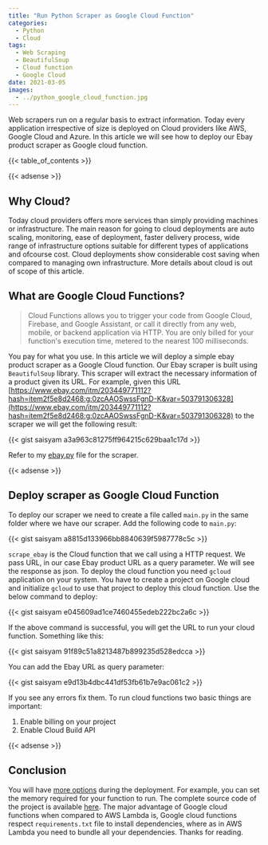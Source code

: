 ```yaml
---
title: "Run Python Scraper as Google Cloud Function"
categories:
  - Python
  - Cloud
tags:
  - Web Scraping
  - BeautifulSoup
  - Cloud function
  - Google Cloud
date: 2021-03-05
images:
  - ../python_google_cloud_function.jpg
---
```


Web scrapers run on a regular basis to extract information. Today every application irrespective of size is deployed on Cloud providers like AWS, Google Cloud and Azure. In this article we will see how to deploy our Ebay product scraper as Google cloud function.

{{< table_of_contents >}}

{{< adsense >}}

## Why Cloud?
Today cloud providers offers more services than simply providing machines or infrastructure. The main reason for going to cloud deployments are auto scaling, monitoring, ease of deployment, faster delivery process, wide range of infrastructure options suitable for different types of applications and ofcourse cost. Cloud deployments show considerable cost saving when compared to managing own infrastructure. More details about cloud is out of scope of this article.

## What are Google Cloud Functions?

> Cloud Functions allows you to trigger your code from Google Cloud, Firebase, and Google Assistant, or call it directly from any web, mobile, or backend application via HTTP. You are only billed for your function's execution time, metered to the nearest 100 milliseconds.

You pay for what you use. In this article we will deploy a simple ebay product scraper as a Google Cloud function.
Our Ebay scraper is built using `BeautifulSoup` library. This scraper will extract the necessary information of a product given its URL. For example, given this URL [https://www.ebay.com/itm/203449771112?hash=item2f5e8d2468:g:0zcAAOSwssFgnD-K&var=503791306328](https://www.ebay.com/itm/203449771112?hash=item2f5e8d2468:g:0zcAAOSwssFgnD-K&var=503791306328) to the scraper we will get the following result:


{{< gist saisyam a3a963c81275ff964215c629baa1c17d >}}


Refer to my [ebay.py](https://github.com/saisyam/scraper-on-cloud/blob/main/ebay-scraper/ebay.py) file for the scraper.

{{< adsense >}}

## Deploy scraper as Google Cloud Function
To deploy our scraper we need to create a file called `main.py` in the same folder where we have our scraper. Add the following code to `main.py`:

{{< gist saisyam a8815d133966bb8840639f5987778c5c >}}

`scrape_ebay` is the Cloud function that we call using a HTTP request. We pass URL, in our case Ebay product URL as a query parameter. We will see the response as json. To deploy the cloud function you need `gcloud` application on your system. You have to create a project on Google cloud and initialize `gcloud` to use that project to deploy this cloud function. Use the below command to deploy:

{{< gist saisyam e045609ad1ce7460455edeb222bc2a6c >}}

If the above command is successful, you will get the URL to run your cloud function. Something like this:

{{< gist saisyam 91f89c51a8213487b899235d528edcca >}}

You can add the Ebay URL as query parameter:

{{< gist saisyam e9d13b4dbc441df53fb61b7e9ac061c2 >}}


If you see any errors fix them. To run cloud functions two basic things are important:
1. Enable billing on your project
2. Enable Cloud Build API

{{< adsense >}}

## Conclusion
You will have [more options](https://cloud.google.com/sdk/gcloud/reference/functions/deploy) during the deployment. For example, you can set the memory required for your function to run. The complete source code of the project is available [here](https://github.com/saisyam/scraper-on-cloud/). The major advantage of Google cloud functions when compared to AWS Lambda is, Google cloud functions respect `requirements.txt` file to install dependencies, where as in AWS Lambda you need to bundle all your dependencies. Thanks for reading.
